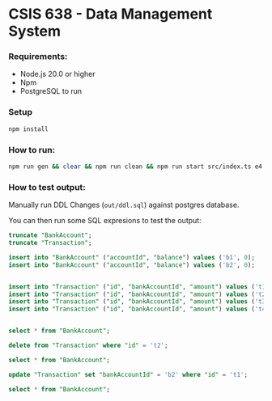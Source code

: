 # CSIS 638 - Data Management System

### Requirements:
- Node.js 20.0 or higher
- Npm
- PostgreSQL to run 

### Setup

```sh
npm install
```

### How to run:

```sh
npm run gen && clear && npm run clean && npm run start src/index.ts e4.dml 6
```

### How to test output:

Manually run DDL Changes (`out/ddl.sql`) against postgres database.

You can then run some SQL expresions to test the output:
```sql
truncate "BankAccount";
truncate "Transaction";

insert into "BankAccount" ("accountId", "balance") values ('b1', 0);
insert into "BankAccount" ("accountId", "balance") values ('b2', 0);


insert into "Transaction" ("id", "bankAccountId", "amount") values ('t1', 'b1', 1);
insert into "Transaction" ("id", "bankAccountId", "amount") values ('t2', 'b1', 2);
insert into "Transaction" ("id", "bankAccountId", "amount") values ('t3', 'b1', 3);
insert into "Transaction" ("id", "bankAccountId", "amount") values ('t4', 'b2', 7);


select * from "BankAccount";

delete from "Transaction" where "id" = 't2';

select * from "BankAccount";

update "Transaction" set "bankAccountId" = 'b2' where "id" = 't1';

select * from "BankAccount";
```

